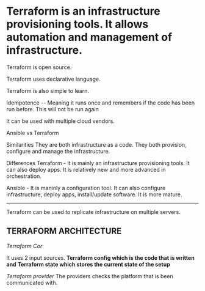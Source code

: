 # Terraform is an infrastructure provisioning tools. It allows automation and management of infrastructure.

Terraform is open source.

Terraform uses declarative language.

Terraform is also simple to learn.

Idempotence -- Meaning it runs once and remembers if the code has been run before. This will not be run again

It can be used with multiple cloud vendors.

Ansible vs Terraform

Similarities
They are both infrastructure as a code.
They both provision, configure and manage the infrastructure.

Differences
Terraform - it is mainly an infrastructure provisioning tools. It can also deploy apps. It is relatively new and more advanced in orchestration.

Ansible - It is maninly a configuration tool. It can also configure infrastructure, deploy apps, install/update software. It is more mature.

---

Terraform can be used to replicate infrastructure on multiple servers.

## TERRAFORM ARCHITECTURE

_Terraform Cor_

It uses 2 input sources. **Terraform config which is the code that is written and**
**Terraform state which stores the current state of the setup**

_Terraform provider_
The providers checks the platform that is been communicated with.
